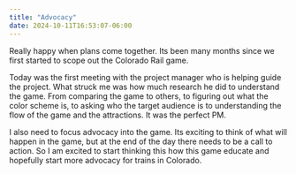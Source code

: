 ```yaml
---
title: "Advocacy"
date: 2024-10-11T16:53:07-06:00
---
```

Really happy when plans come together. Its been many months since we first started to scope out the Colorado Rail game. 

Today was the first meeting with the project manager who is helping guide the project. What struck me was how much research he did to understand the game. From comparing the game to others, to figuring out what the color scheme is, to asking who the target audience is to understanding the flow of the game and the attractions. It was the perfect PM.

I also need to focus advocacy into the game. Its exciting to think of what will happen in the game, but at the end of the day there needs to be a call to action. So I am excited to start thinking this how this game educate and hopefully start more advocacy for trains in Colorado.





